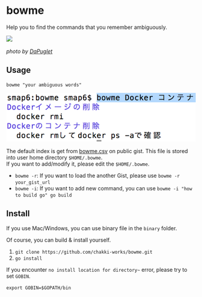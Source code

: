 # bowme

Help you to find the commands that you remember ambiguously.

<img src="https://github.com/chakki-works/bowme/raw/master/docs/bowme.png" width="100">

*photo by [DaPuglet](https://flic.kr/p/Q2rT5L)*

## Usage

```
bowme "your ambiguous words"
```

![usage.png](./docs/usage.png)


The default index is get from [bowme.csv](https://gist.github.com/icoxfog417/55cddaa1b0c35c26cac0bace2f2b6940) on public gist.
This file is stored into user home directory `$HOME/.bowme`.  
If you want to add/modify it, please edit the `$HOME/.bowme`.

* `bowme -r`: If you want to load the another Gist, please use `bowme -r your_gist_url`
* `bowme -i`: If you want to add new command, you can use `bowme -i "how to build go" go build`

## Install

If you use Mac/Windows, you can use binary file in the `binary` folder.

Of course, you can build & install yourself.

1. `git clone https://github.com/chakki-works/bowme.git`
2. `go install`

If you encounter `no install location for directory~` error, please try to set `GOBIN`.

```
export GOBIN=$GOPATH/bin
```

